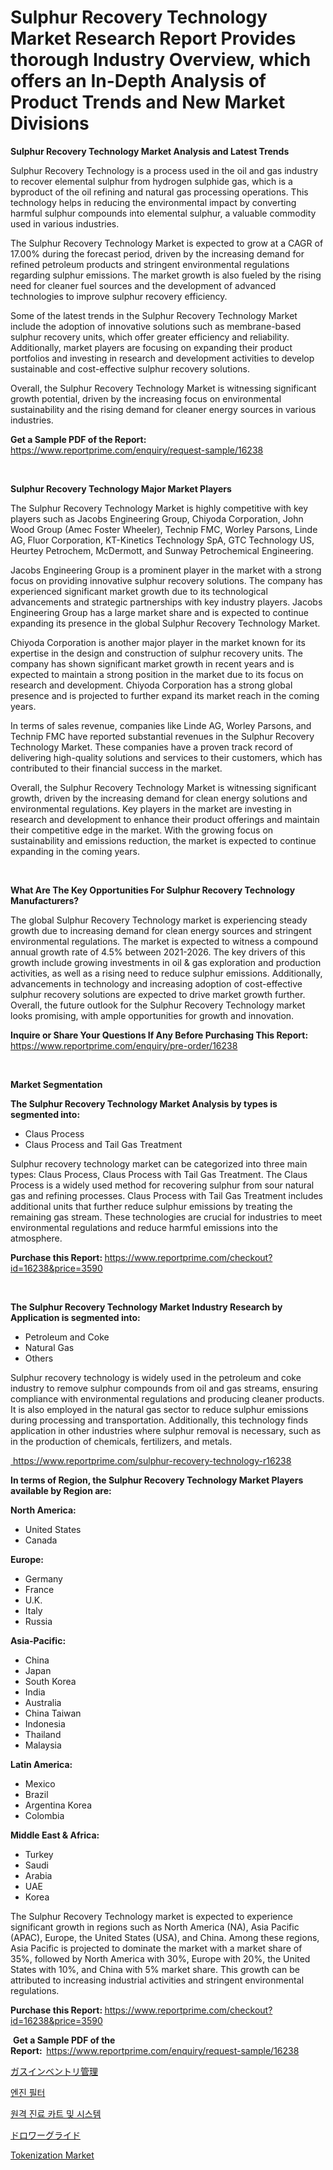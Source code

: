 <p><h1>Sulphur Recovery Technology Market Research Report Provides thorough Industry Overview, which offers an In-Depth Analysis of Product Trends and New Market Divisions</h1></p><p><strong>Sulphur Recovery Technology Market Analysis and Latest Trends</strong></p>
<p><p>Sulphur Recovery Technology is a process used in the oil and gas industry to recover elemental sulphur from hydrogen sulphide gas, which is a byproduct of the oil refining and natural gas processing operations. This technology helps in reducing the environmental impact by converting harmful sulphur compounds into elemental sulphur, a valuable commodity used in various industries.</p><p>The Sulphur Recovery Technology Market is expected to grow at a CAGR of 17.00% during the forecast period, driven by the increasing demand for refined petroleum products and stringent environmental regulations regarding sulphur emissions. The market growth is also fueled by the rising need for cleaner fuel sources and the development of advanced technologies to improve sulphur recovery efficiency.</p><p>Some of the latest trends in the Sulphur Recovery Technology Market include the adoption of innovative solutions such as membrane-based sulphur recovery units, which offer greater efficiency and reliability. Additionally, market players are focusing on expanding their product portfolios and investing in research and development activities to develop sustainable and cost-effective sulphur recovery solutions.</p><p>Overall, the Sulphur Recovery Technology Market is witnessing significant growth potential, driven by the increasing focus on environmental sustainability and the rising demand for cleaner energy sources in various industries.</p></p>
<p><strong>Get a Sample PDF of the Report:&nbsp;</strong> <a href="https://www.reportprime.com/enquiry/request-sample/16238">https://www.reportprime.com/enquiry/request-sample/16238</a></p>
<p>&nbsp;</p>
<p><strong>Sulphur Recovery Technology Major Market Players</strong></p>
<p><p>The Sulphur Recovery Technology Market is highly competitive with key players such as Jacobs Engineering Group, Chiyoda Corporation, John Wood Group (Amec Foster Wheeler), Technip FMC, Worley Parsons, Linde AG, Fluor Corporation, KT-Kinetics Technology SpA, GTC Technology US, Heurtey Petrochem, McDermott, and Sunway Petrochemical Engineering.</p><p>Jacobs Engineering Group is a prominent player in the market with a strong focus on providing innovative sulphur recovery solutions. The company has experienced significant market growth due to its technological advancements and strategic partnerships with key industry players. Jacobs Engineering Group has a large market share and is expected to continue expanding its presence in the global Sulphur Recovery Technology Market.</p><p>Chiyoda Corporation is another major player in the market known for its expertise in the design and construction of sulphur recovery units. The company has shown significant market growth in recent years and is expected to maintain a strong position in the market due to its focus on research and development. Chiyoda Corporation has a strong global presence and is projected to further expand its market reach in the coming years.</p><p>In terms of sales revenue, companies like Linde AG, Worley Parsons, and Technip FMC have reported substantial revenues in the Sulphur Recovery Technology Market. These companies have a proven track record of delivering high-quality solutions and services to their customers, which has contributed to their financial success in the market.</p><p>Overall, the Sulphur Recovery Technology Market is witnessing significant growth, driven by the increasing demand for clean energy solutions and environmental regulations. Key players in the market are investing in research and development to enhance their product offerings and maintain their competitive edge in the market. With the growing focus on sustainability and emissions reduction, the market is expected to continue expanding in the coming years.</p></p>
<p>&nbsp;</p>
<p><strong>What Are The Key Opportunities For Sulphur Recovery Technology Manufacturers?</strong></p>
<p><p>The global Sulphur Recovery Technology market is experiencing steady growth due to increasing demand for clean energy sources and stringent environmental regulations. The market is expected to witness a compound annual growth rate of 4.5% between 2021-2026. The key drivers of this growth include growing investments in oil & gas exploration and production activities, as well as a rising need to reduce sulphur emissions. Additionally, advancements in technology and increasing adoption of cost-effective sulphur recovery solutions are expected to drive market growth further. Overall, the future outlook for the Sulphur Recovery Technology market looks promising, with ample opportunities for growth and innovation.</p></p>
<p><strong>Inquire or Share Your Questions If Any Before Purchasing This Report:</strong> <a href="https://www.reportprime.com/enquiry/pre-order/16238">https://www.reportprime.com/enquiry/pre-order/16238</a></p>
<p>&nbsp;</p>
<p><strong>Market Segmentation</strong></p>
<p><strong>The Sulphur Recovery Technology Market Analysis by types is segmented into:</strong></p>
<p><ul><li>Claus Process</li><li>Claus Process and Tail Gas Treatment</li></ul></p>
<p><p>Sulphur recovery technology market can be categorized into three main types: Claus Process, Claus Process with Tail Gas Treatment. The Claus Process is a widely used method for recovering sulphur from sour natural gas and refining processes. Claus Process with Tail Gas Treatment includes additional units that further reduce sulphur emissions by treating the remaining gas stream. These technologies are crucial for industries to meet environmental regulations and reduce harmful emissions into the atmosphere.</p></p>
<p><strong>Purchase this Report:&nbsp;</strong><a href="https://www.reportprime.com/checkout?id=16238&price=3590">https://www.reportprime.com/checkout?id=16238&price=3590</a></p>
<p>&nbsp;</p>
<p><strong>The Sulphur Recovery Technology Market Industry Research by Application is segmented into:</strong></p>
<p><ul><li>Petroleum and Coke</li><li>Natural Gas</li><li>Others</li></ul></p>
<p><p>Sulphur recovery technology is widely used in the petroleum and coke industry to remove sulphur compounds from oil and gas streams, ensuring compliance with environmental regulations and producing cleaner products. It is also employed in the natural gas sector to reduce sulphur emissions during processing and transportation. Additionally, this technology finds application in other industries where sulphur removal is necessary, such as in the production of chemicals, fertilizers, and metals.</p></p>
<p><a href="https://www.reportprime.com/sulphur-recovery-technology-r16238">&nbsp;https://www.reportprime.com/sulphur-recovery-technology-r16238</a></p>
<p><strong>In terms of Region, the Sulphur Recovery Technology Market Players available by Region are:</strong></p>
<p>
    <p> <strong> North America: </strong>
        <ul>
            <li>United States</li>
            <li>Canada</li>
        </ul>
        </p> 
    <p> <strong> Europe: </strong>
        <ul>
            <li>Germany</li>
            <li>France</li>
            <li>U.K.</li>
            <li>Italy</li>
            <li>Russia</li>
        </ul>
        </p> 
    <p> <strong> Asia-Pacific: </strong>
        <ul>
            <li>China</li>
            <li>Japan</li>
            <li>South Korea</li>
            <li>India</li>
            <li>Australia</li>
            <li>China Taiwan</li>
            <li>Indonesia</li>
            <li>Thailand</li>
            <li>Malaysia</li>
        </ul>
        </p> 
    <p> <strong> Latin America: </strong>
        <ul>
            <li>Mexico</li>
            <li>Brazil</li>
            <li>Argentina Korea</li>
            <li>Colombia</li>
        </ul>
        </p> 
    <p> <strong> Middle East & Africa: </strong>
        <ul>
            <li>Turkey</li>
            <li>Saudi</li>
            <li>Arabia</li>
            <li>UAE</li>
            <li>Korea</li>
        </ul>
    </p>
    </p>
<p><p>The Sulphur Recovery Technology market is expected to experience significant growth in regions such as North America (NA), Asia Pacific (APAC), Europe, the United States (USA), and China. Among these regions, Asia Pacific is projected to dominate the market with a market share of 35%, followed by North America with 30%, Europe with 20%, the United States with 10%, and China with 5% market share. This growth can be attributed to increasing industrial activities and stringent environmental regulations.</p></p>
<p><strong>Purchase this Report: </strong><a href="https://www.reportprime.com/checkout?id=16238&price=3590">https://www.reportprime.com/checkout?id=16238&price=3590</a></p>
<p>&nbsp;<strong>Get a Sample PDF of the Report:&nbsp;&nbsp;</strong><a href="https://www.reportprime.com/enquiry/request-sample/16238">https://www.reportprime.com/enquiry/request-sample/16238</a></p>
<p><strong></strong></p>
<p><p><a href="https://github.com/oqxogxyvqe90775/Market-Research-Report-List-1/blob/main/458423826148.md">ガスインベントリ管理</a></p><p><a href="https://github.com/sammyUltyylrich9067856/Market-Research-Report-List-1/blob/main/134074024314.md">엔진 필터</a></p><p><a href="https://github.com/Elenrrera7685/Market-Research-Report-List-1/blob/main/753404724313.md">원격 진료 카트 및 시스템</a></p><p><a href="https://github.com/oqxogxyvqe90775/Market-Research-Report-List-1/blob/main/131836726149.md">ドロワーグライド</a></p><p><a href="https://github.com/Whitneyboyettebo9kiw7yr13/Market-Research-Report-List-2/blob/main/tokenization-market.md">Tokenization Market</a></p></p>
